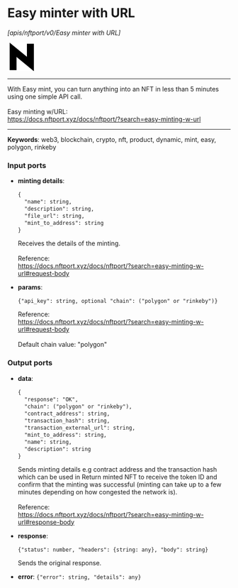 # Easy minter with URL

_[apis/nftport/v0/Easy minter with URL]_

![icon](</assets/icons/352b98b2-6df6-4a21-93e1-a31cf5b9311d.png>)

---

With Easy mint, you can turn anything into an NFT in less than 5 minutes using one simple API call.<br>
<br>
Easy minting w/URL: <br>
https://docs.nftport.xyz/docs/nftport/?search=easy-minting-w-url<br>

---

__Keywords__: web3, blockchain, crypto, nft, product, dynamic, mint, easy, polygon, rinkeby

### Input ports

* __minting details__: 
    ```
    {
      "name": string,
      "description": string,
      "file_url": string,
      "mint_to_address": string
    }
    ```

    Receives the details of the minting.<br>
    <br>
    Reference:<br>
    https://docs.nftport.xyz/docs/nftport/?search=easy-minting-w-url#request-body<br>


* __params__: 
    ```
    {"api_key": string, optional "chain": ("polygon" or "rinkeby")}
    ```

    Reference:<br>
    https://docs.nftport.xyz/docs/nftport/?search=easy-minting-w-url#request-body<br>
    <br>
    Default chain value: "polygon"<br>

### Output ports

* __data__: 
    ```
    {
      "response": "OK",
      "chain": ("polygon" or "rinkeby"),
      "contract_address": string,
      "transaction_hash": string,
      "transaction_external_url": string,
      "mint_to_address": string,
      "name": string,
      "description": string
    }
    ```

    Sends minting details e.g contract address and the transaction hash which can be used in Return minted NFT to receive the token ID and confirm that the minting was successful (minting can take up to a few minutes depending on how congested the network is).<br>
    <br>
    Reference:<br>
    https://docs.nftport.xyz/docs/nftport/?search=easy-minting-w-url#response-body<br>


* __response__: 
    ```
    {"status": number, "headers": {string: any}, "body": string}
    ```

    Sends the original response.<br>


* __error__: ` {"error": string, "details": any} `

